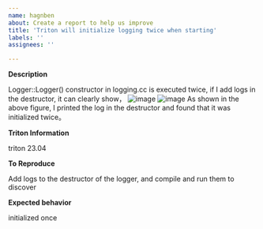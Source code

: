 ```yaml
---
name: hagnben
about: Create a report to help us improve
title: 'Triton will initialize logging twice when starting'
labels: ''
assignees: ''

---
```


**Description**

Logger::Logger() constructor in logging.cc is executed twice, if I add logs in the destructor, it can clearly show，
![image](https://github.com/triton-inference-server/server/assets/127070080/abc2a72a-c965-4691-a477-92cdfb666596)
![image](https://github.com/triton-inference-server/server/assets/127070080/dd0c64f6-d091-403a-892d-f928294d484c)
As shown in the above figure, I printed the log in the destructor and found that it was initialized twice。

**Triton Information**

triton 23.04 

**To Reproduce**

Add logs to the destructor of the logger, and compile and run them to discover

**Expected behavior**

initialized once
